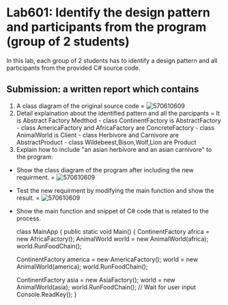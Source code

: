 # Lab601: Identify the design pattern and participants from the program (group of 2 students)

In this lab, each group of 2 students has to identify a design pattern and all participants 
from the provided C# source code. 

## Submission: a written report which contains

1. A class diagram of the original source code
	= ![570610609](http://www.mx7.com/i/677/WGAPf1.jpg)
2. Detail explaination about the identified pattern and all the parcipants
	= It is Abstract Factory Medthod 
		- class ContinentFactory is AbstractFactory
		- class AmericaFactory and AfricaFactory are ConcreteFactory
		- class AnimalWorld is Client
		- class Herbivore and Carnivore are AbstractProduct
		- class Wildebeest,Bison,Wolf,Lion are Product
3. Explain how to include "an asian herbivore and an asian carnivore" to the program: 
  - Show the class diagram of the program after including the new requirment.
	= ![570610609](http://www.mx7.com/i/e03/AAfzY5.jpg)
  - Test the new requirment by modifying the main function and show the result.
	= ![570610609](http://www.mx7.com/i/c7f/gYyHjz.jpg)
  - Show the main function and snippet of C# code that is related to the process.
	
	class MainApp
  {
    public static void Main()
    {
      ContinentFactory africa = new AfricaFactory();
      AnimalWorld world = new AnimalWorld(africa);
      world.RunFoodChain();
 
      ContinentFactory america = new AmericaFactory();
      world = new AnimalWorld(america);
      world.RunFoodChain();

      ContinentFactory asia = new AsiaFactory();
      world = new AnimalWorld(asia);
      world.RunFoodChain();
            // Wait for user input
      Console.ReadKey();
    }

